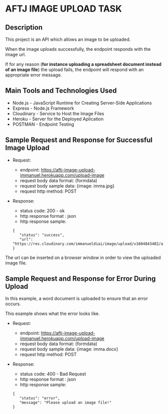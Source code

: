 # AFTJ IMAGE UPLOAD TASK

## Description
This project is an API which allows an image to be uploaded.

When the image uploads successfully, the endpoint responds with the image url.

If for any reason (**for instance uploading a spreadsheet document instead of an image file**) 
the upload fails, the endpoint will respond with an appropriate error message.

## Main Tools and Technologies Used
* Node.js - JavaScript Runtime for Creating Server-Side Applications
* Express - Node.js Framework
* Cloudinary - Service to Host the Image Files
* Heroku - Server for the Deployed Aplication
* POSTMAN - Endpoint Testing

## Sample Request and Response for Successful Image Upload
* Request:
    * endpoint: https://aftj-image-upload-immanuel.herokuapp.com/upload-image
    * request body data format: (formdata)
    * request body sample data: {image: imma.jpg}
    * request http method: POST

* Response:
    * status code: 200 - ok
    * http response format : json
    * http response sample:
     ```
     {
        "status": "success",
        "url": "https://res.cloudinary.com/immanueldiai/image/upload/v1604843402/az3cbbrzffejpth7w1bz.jpg"
    }
    ```

The url can be inserted on a browser window in order to view the uploaded image file.

## Sample Request and Response for Error During Upload
In this example, a word document is uploaded to ensure that an error occurs.

This example shows what the error looks like.

* Request:
    * endpoint: https://aftj-image-upload-immanuel.herokuapp.com/upload-image
    * request body data format: (formdata)
    * request body sample data: {image: imma.docx}
    * request http method: POST

* Response:
    * status code: 400 - Bad Request
    * http response format : json
    * http response sample:
     ```
     {
        "status": "error",
        "message": "Please upload an image file!"
     }
    ```